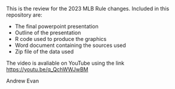 This is the review for the 2023 MLB Rule changes. Included in this repository are:
  - The final powerpoint presentation
  - Outline of the presentation
  - R code used to produce the graphics
  - Word document containing the sources used
  - Zip file of the data used

The video is avaliable on YouTube using the link https://youtu.be/q_QchWWJwBM

Andrew Evan
